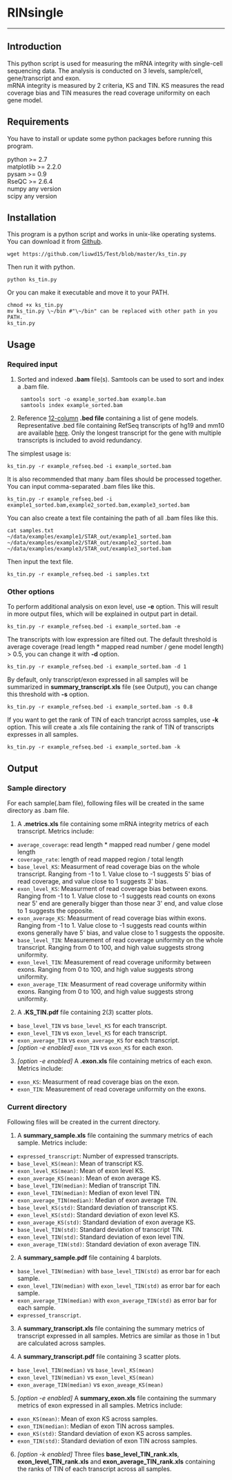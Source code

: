 ﻿# RINsingle

---


## Introduction
This python script is used for measuring the mRNA integrity with single-cell sequencing data. The analysis is conducted on 3 levels, sample/cell, gene/transcript and exon.    
mRNA integrity is measured by 2 criteria, KS and TIN. KS measures the read coverage bias and TIN measures the read coverage uniformity on each gene model.

## Requirements
You have to install or update some python packages before running this program.   

python >= 2.7   
matplotlib >= 2.2.0   
pysam >= 0.9   
RseQC >= 2.6.4   
numpy any version   
scipy any version   

## Installation
This program is a python script and works in unix-like operating systems.
You can download it from [Github](https://github.com/liuwd15/RINsingle/blob/master/RINsingle.py).

    wget https://github.com/liuwd15/Test/blob/master/ks_tin.py

Then run it with python.

    python ks_tin.py

Or you can make it executable and move it to your PATH.

    chmod +x ks_tin.py  
    mv ks_tin.py \~/bin #"\~/bin" can be replaced with other path in you PATH.  
    ks_tin.py

## Usage
### Required input

1. Sorted and indexed **.bam** file(s). Samtools can be used to sort and index a .bam file.

        samtools sort -o example_sorted.bam example.bam  
        samtools index example_sorted.bam

2. Reference [12-column](https://genome.ucsc.edu/FAQ/FAQformat.html#format1) **.bed file** containing a list of gene models. Representative .bed file containing RefSeq transcripts of hg19 and mm10 are available [here](https://github.com/liuwd15/RINsingle/tree/master/bed). Only the longest transcript for the gene with multiple transcripts is included to avoid redundancy.

The simplest usage is:

    ks_tin.py -r example_refseq.bed -i example_sorted.bam

It is also recommended that many .bam files should be processed together.
You can input comma-separated .bam files like this.

    ks_tin.py -r example_refseq.bed -i example1_sorted.bam,example2_sorted.bam,example3_sorted.bam

You can also create a text file containing the path of all .bam files like this.

    cat samples.txt  
    ~/data/examples/example1/STAR_out/example1_sorted.bam  
    ~/data/examples/example2/STAR_out/example2_sorted.bam  
    ~/data/examples/example3/STAR_out/example3_sorted.bam

Then input the text file.

    ks_tin.py -r example_refseq.bed -i samples.txt

### Other options

To perform additional analysis on exon level, use **-e** option. This will result in more output files, which will be explained in output part in detail.

    ks_tin.py -r example_refseq.bed -i example_sorted.bam -e

The transcripts with low expression are filted out. The default threshold is average coverage (read length * mapped read number / gene model length) > 0.5, you can change it with **-d** option.

    ks_tin.py -r example_refseq.bed -i example_sorted.bam -d 1
    
By default, only transcript/exon expressed in all samples will be summarized in **summary_transcript.xls** file (see Output), you can change this threshold with **-s** option.

    ks_tin.py -r example_refseq.bed -i example_sorted.bam -s 0.8

If you want to get the rank of TIN of each trancript across samples, use **-k** option. This will create a .xls file containing the rank of TIN of transcripts expresses in all samples.

    ks_tin.py -r example_refseq.bed -i example_sorted.bam -k

## Output
### Sample directory
For each sample(.bam file), following files will be created in the same directory as .bam file.

1. A **.metrics.xls** file containing some mRNA integrity metrics of each transcript. Metrics include:

* `average_coverage`: read length * mapped read number / gene model length
* `coverage_rate`: length of read mapped region / total length
* `base_level_KS`: Measurment of read coverage bias on the whole transcript. Ranging from -1 to 1. Value close to -1 suggests 5' bias of read coverage, and value close to 1 suggests 3' bias.
* `exon_level_KS`: Measurment of read coverage bias between exons. Ranging from -1 to 1. Value close to -1 suggests read counts on exons near 5' end are generally bigger than those near 3' end, and value close to 1 suggests the opposite.
* `exon_average_KS`: Measurment of read coverage bias within exons. Ranging from -1 to 1. Value close to -1 suggests read counts within exons generally have 5' bias, and value close to 1 suggests the opposite.
* `base_level_TIN`: Measurement of read coverage uniformity on the whole transcript. Ranging from 0 to 100, and high value suggests strong uniformity.
* `exon_level_TIN`: Measurement of read coverage uniformity between exons. Ranging from 0 to 100, and high value suggests strong uniformity.
* `exon_average_TIN`: Measurment of read coverage uniformity within exons. Ranging from 0 to 100, and high value suggests strong uniformity.

2. A **.KS_TIN.pdf** file containing 2(*3*) scatter plots.

* `base_level_TIN` vs `base_level_KS` for each transcript.
* `exon_level_TIN` vs `exon_level_KS` for each transcript.
* `exon_average_TIN` vs `exon_average_KS` for each transcript.
* *[option -e enabled]* `exon_TIN` vs `exon_KS` for each exon.

3. *[option -e enabled]* A **.exon.xls** file containing metrics of each exon. Metrics include:
* `exon_KS`: Measurment of read coverage bias on the exon.
* `exon_TIN`: Measurement of read coverage uniformity on the exons.

### Current directory
Following files will be created in the current directory.

1. A **summary_sample.xls** file containing the summary metrics of each sample. Metrics include:

* `expressed_transcript`: Number of expressed transcripts.
* `base_level_KS(mean)`: Mean of transcript KS.
* `exon_level_KS(mean)`: Mean of exon level KS.
* `exon_average_KS(mean)`: Mean of exon average KS.
* `base_level_TIN(median)`: Median of transcript TIN.
* `exon_level_TIN(median)`: Median of exon level TIN.
* `exon_average_TIN(median)`: Median of exon average TIN.
* `base_level_KS(std)`: Standard deviation of transcript KS.
* `exon_level_KS(std)`: Standard deviation of exon level KS.
* `exon_average_KS(std)`: Standard deviation of exon average KS.
* `base_level_TIN(std)`: Standard deviation of transcript TIN.
* `exon_level_TIN(std)`: Standard deviation of exon level TIN.
* `exon_average_TIN(std)`: Standard deviation of exon average TIN.

2. A **summary_sample.pdf** file containing 4 barplots.
* `base_level_TIN(median)` with `base_level_TIN(std)` as error bar for each sample.
* `exon_level_TIN(median)` with `exon_level_TIN(std)` as error bar for each sample.
* `exon_average_TIN(median)` with `exon_average_TIN(std)` as error bar for each sample.
* `expressed_transcript`.

3. A **summary_transcript.xls** file containing the summary metrics of transcript expressed in all samples. Metrics are similar as those in 1 but are calculated across samples.

4. A **summary_transcript.pdf** file containing 3 scatter plots.

* `base_level_TIN(median)` vs `base_level_KS(mean)`
* `exon_level_TIN(median)` vs `exon_level_KS(mean)`
* `exon_average_TIN(median)` vs `exon_aveage_KS(mean)`

5. *[option -e enabled]* A **summary_exon.xls** file containing the summary metrics of exon expressed in all samples. Metrics include:

* `exon_KS(mean)`: Mean of exon KS across samples.
* `exon_TIN(median)`: Median of exon TIN across samples.
* `exon_KS(std)`: Standard deviation of exon KS across samples.
* `exon_TIN(std)`: Standard deviation of exon TIN across samples.

6. *[option -k enabled]* Three files **base_level_TIN_rank.xls**, **exon_level_TIN_rank.xls** and **exon_average_TIN_rank.xls** containing the ranks of TIN of each transcript across all samples.